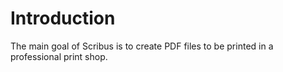 # Introduction

The main goal of Scribus is to create PDF files to be printed in a professional print shop.

